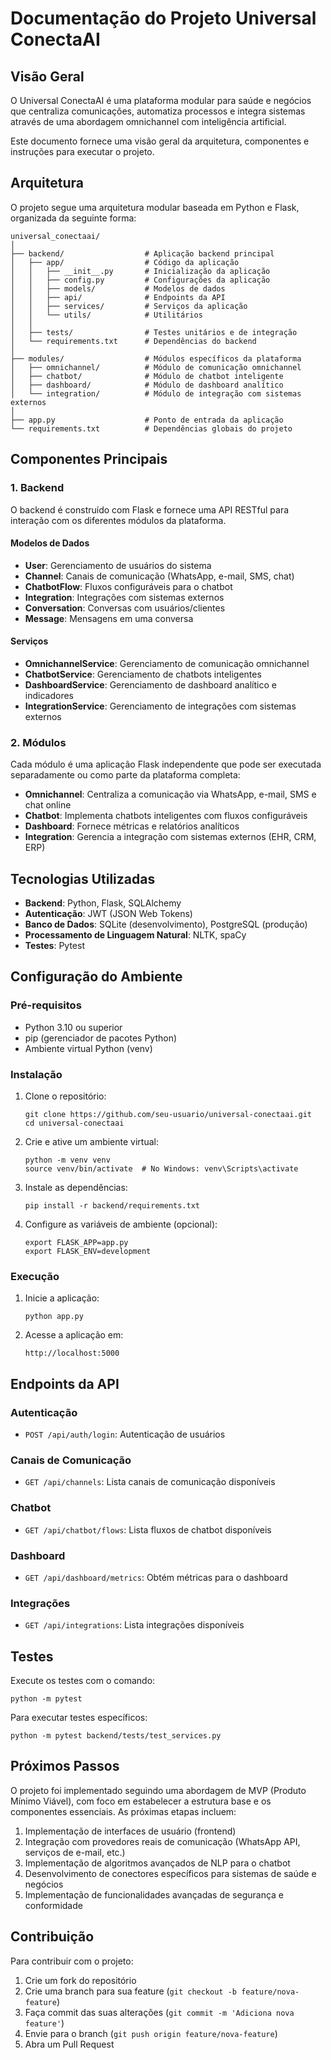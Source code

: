 # Documentação do Projeto Universal ConectaAI

## Visão Geral

O Universal ConectaAI é uma plataforma modular para saúde e negócios que centraliza comunicações, automatiza processos e integra sistemas através de uma abordagem omnichannel com inteligência artificial.

Este documento fornece uma visão geral da arquitetura, componentes e instruções para executar o projeto.

## Arquitetura

O projeto segue uma arquitetura modular baseada em Python e Flask, organizada da seguinte forma:

```
universal_conectaai/
│
├── backend/                  # Aplicação backend principal
│   ├── app/                  # Código da aplicação
│   │   ├── __init__.py       # Inicialização da aplicação
│   │   ├── config.py         # Configurações da aplicação
│   │   ├── models/           # Modelos de dados
│   │   ├── api/              # Endpoints da API
│   │   ├── services/         # Serviços da aplicação
│   │   └── utils/            # Utilitários
│   │
│   ├── tests/                # Testes unitários e de integração
│   └── requirements.txt      # Dependências do backend
│
├── modules/                  # Módulos específicos da plataforma
│   ├── omnichannel/          # Módulo de comunicação omnichannel
│   ├── chatbot/              # Módulo de chatbot inteligente
│   ├── dashboard/            # Módulo de dashboard analítico
│   └── integration/          # Módulo de integração com sistemas externos
│
├── app.py                    # Ponto de entrada da aplicação
└── requirements.txt          # Dependências globais do projeto
```

## Componentes Principais

### 1. Backend

O backend é construído com Flask e fornece uma API RESTful para interação com os diferentes módulos da plataforma.

#### Modelos de Dados

- **User**: Gerenciamento de usuários do sistema
- **Channel**: Canais de comunicação (WhatsApp, e-mail, SMS, chat)
- **ChatbotFlow**: Fluxos configuráveis para o chatbot
- **Integration**: Integrações com sistemas externos
- **Conversation**: Conversas com usuários/clientes
- **Message**: Mensagens em uma conversa

#### Serviços

- **OmnichannelService**: Gerenciamento de comunicação omnichannel
- **ChatbotService**: Gerenciamento de chatbots inteligentes
- **DashboardService**: Gerenciamento de dashboard analítico e indicadores
- **IntegrationService**: Gerenciamento de integrações com sistemas externos

### 2. Módulos

Cada módulo é uma aplicação Flask independente que pode ser executada separadamente ou como parte da plataforma completa:

- **Omnichannel**: Centraliza a comunicação via WhatsApp, e-mail, SMS e chat online
- **Chatbot**: Implementa chatbots inteligentes com fluxos configuráveis
- **Dashboard**: Fornece métricas e relatórios analíticos
- **Integration**: Gerencia a integração com sistemas externos (EHR, CRM, ERP)

## Tecnologias Utilizadas

- **Backend**: Python, Flask, SQLAlchemy
- **Autenticação**: JWT (JSON Web Tokens)
- **Banco de Dados**: SQLite (desenvolvimento), PostgreSQL (produção)
- **Processamento de Linguagem Natural**: NLTK, spaCy
- **Testes**: Pytest

## Configuração do Ambiente

### Pré-requisitos

- Python 3.10 ou superior
- pip (gerenciador de pacotes Python)
- Ambiente virtual Python (venv)

### Instalação

1. Clone o repositório:
   ```
   git clone https://github.com/seu-usuario/universal-conectaai.git
   cd universal-conectaai
   ```

2. Crie e ative um ambiente virtual:
   ```
   python -m venv venv
   source venv/bin/activate  # No Windows: venv\Scripts\activate
   ```

3. Instale as dependências:
   ```
   pip install -r backend/requirements.txt
   ```

4. Configure as variáveis de ambiente (opcional):
   ```
   export FLASK_APP=app.py
   export FLASK_ENV=development
   ```

### Execução

1. Inicie a aplicação:
   ```
   python app.py
   ```

2. Acesse a aplicação em:
   ```
   http://localhost:5000
   ```

## Endpoints da API

### Autenticação

- `POST /api/auth/login`: Autenticação de usuários

### Canais de Comunicação

- `GET /api/channels`: Lista canais de comunicação disponíveis

### Chatbot

- `GET /api/chatbot/flows`: Lista fluxos de chatbot disponíveis

### Dashboard

- `GET /api/dashboard/metrics`: Obtém métricas para o dashboard

### Integrações

- `GET /api/integrations`: Lista integrações disponíveis

## Testes

Execute os testes com o comando:
```
python -m pytest
```

Para executar testes específicos:
```
python -m pytest backend/tests/test_services.py
```

## Próximos Passos

O projeto foi implementado seguindo uma abordagem de MVP (Produto Mínimo Viável), com foco em estabelecer a estrutura base e os componentes essenciais. As próximas etapas incluem:

1. Implementação de interfaces de usuário (frontend)
2. Integração com provedores reais de comunicação (WhatsApp API, serviços de e-mail, etc.)
3. Implementação de algoritmos avançados de NLP para o chatbot
4. Desenvolvimento de conectores específicos para sistemas de saúde e negócios
5. Implementação de funcionalidades avançadas de segurança e conformidade

## Contribuição

Para contribuir com o projeto:

1. Crie um fork do repositório
2. Crie uma branch para sua feature (`git checkout -b feature/nova-feature`)
3. Faça commit das suas alterações (`git commit -m 'Adiciona nova feature'`)
4. Envie para o branch (`git push origin feature/nova-feature`)
5. Abra um Pull Request
